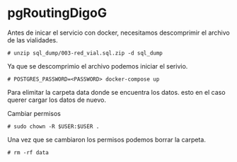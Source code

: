 # pgRoutingDigoG

Antes de inicar el servicio con docker, necesitamos descomprimir el archivo de las vialidades.

```
# unzip sql_dump/003-red_vial.sql.zip -d sql_dump
```

Ya que se descomprimio el archivo podemos iniciar el serivio.

```
# POSTGRES_PASSWORD=<PASSWORD> docker-compose up
```

Para elimitar la carpeta data donde se encuentra los datos. esto en el caso querer cargar los datos de nuevo.

Cambiar permisos

```
# sudo chown -R $USER:$USER .
```

Una vez que se cambiaron los permisos podemos borrar la carpeta.
```
# rm -rf data
```
